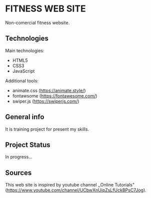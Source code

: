 # FITNESS WEB SITE

Non-comercial fitness website.

## Technologies

Main technologies:

- HTML5
- CSS3
- JavaScript

Additional tools:

- animate.css (https://animate.style/)
- fontawsome (https://fontawesome.com/)
- swiper.js (https://swiperjs.com/)

## General info

It is training project for present my skills.

## Project Status

In progress...

## Sources

This web site is inspired by youtube channel ,,Online Tutorials" (https://www.youtube.com/channel/UCbwXnUipZsLfUckBPsC7Jog).
